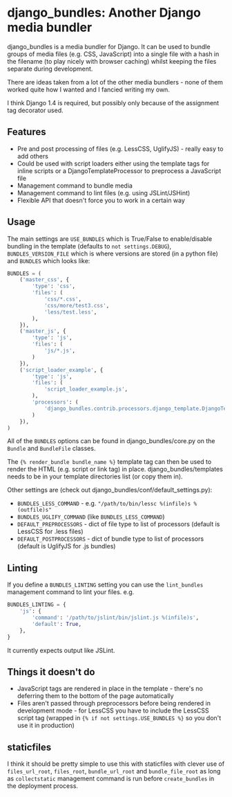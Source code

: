 # django_bundles: Another Django media bundler

django_bundles is a media bundler for Django. It can be used to bundle groups of media files (e.g. CSS, JavaScript) into a single file with a hash in the filename (to play nicely with browser caching) whilst keeping the files separate during development.

There are ideas taken from a lot of the other media bundlers - none of them worked quite how I wanted and I fancied writing my own.

I think Django 1.4 is required, but possibly only because of the assignment tag decorator used.

## Features

* Pre and post processing of files (e.g. LessCSS, UglifyJS) - really easy to add others
* Could be used with script loaders either using the template tags for inline scripts or a DjangoTemplateProcessor to preprocess a JavaScript file
* Management command to bundle media
* Management command to lint files (e.g. using JSLint/JSHint)
* Flexible API that doesn't force you to work in a certain way

## Usage

The main settings are `USE_BUNDLES` which is True/False to enable/disable bundling in the template (defaults to `not settings.DEBUG`), `BUNDLES_VERSION_FILE` which is where versions are stored (in a python file) and `BUNDLES` which looks like:

```python
BUNDLES = (
    ('master_css', {
        'type': 'css',
        'files': (
            'css/*.css',
            'css/more/test3.css',
            'less/test.less',
        ),
    }),
    ('master_js', {
        'type': 'js',
        'files': (
            'js/*.js',
        )
    }),
    ('script_loader_example', {
        'type': 'js',
        'files': (
            'script_loader_example.js',
        ),
        'processors': (
            'django_bundles.contrib.processors.django_template.DjangoTemplateProcessor',
        )
    }),
)
```

All of the `BUNDLES` options can be found in django_bundles/core.py on the `Bundle` and `BundleFile` classes.

The `{% render_bundle bundle_name %}` template tag can then be used to render the HTML (e.g. script or link tag) in place. django_bundles/templates needs to be in your template directories list (or copy them in).

Other settings are (check out django_bundles/conf/default_settings.py):

* `BUNDLES_LESS_COMMAND` - e.g. `"/path/to/bin/lessc %(infile)s %(outfile)s"`
* `BUNDLES_UGLIFY_COMMAND` (like `BUNDLES_LESS_COMMAND`)
* `DEFAULT_PREPROCESSORS` - dict of file type to list of processors (default is LessCSS for .less files)
* `DEFAULT_POSTPROCESSORS` - dict of bundle type to list of processors (default is UglifyJS for .js bundles)

## Linting

If you define a `BUNDLES_LINTING` setting you can use the `lint_bundles` management command to lint your files. e.g.

```python
BUNDLES_LINTING = {
    'js': {
        'command': '/path/to/jslint/bin/jslint.js %(infile)s',
        'default': True,
    },
}
```

It currently expects output like JSLint.

## Things it doesn't do

* JavaScript tags are rendered in place in the template - there's no deferring them to the bottom of the page automatically
* Files aren't passed through preprocessors before being rendered in development mode - for LessCSS you have to include the LessCSS script tag (wrapped in `{% if not settings.USE_BUNDLES %}` so you don't use it in production)

## staticfiles

I think it should be pretty simple to use this with staticfiles with clever use of `files_url_root`, `files_root`, `bundle_url_root` and `bundle_file_root` as long as `collectstatic` management command is run before `create_bundles` in the deployment process.
